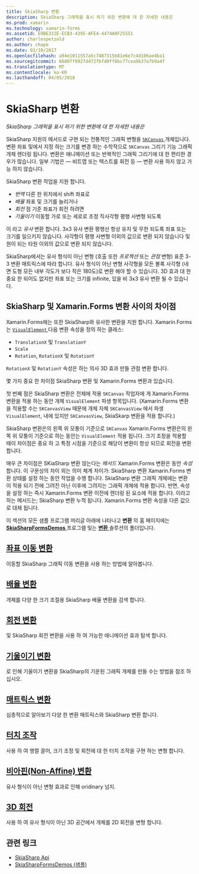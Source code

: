 ```yaml
---
title: SkiaSharp 변환
description: SkiaSharp 그래픽을 표시 하기 위한 변환에 대 한 자세한 내용은
ms.prod: xamarin
ms.technology: xamarin-forms
ms.assetid: E9BE322E-ECB3-4395-AFE4-4474A0F25551
author: charlespetzold
ms.author: chape
ms.date: 03/10/2017
ms.openlocfilehash: a94e1011557a5c7487315681e6e7c4d106ae4ba1
ms.sourcegitcommit: 66807f8927d472fbfd0ff8bc77cea9b37e7b9a4f
ms.translationtype: MT
ms.contentlocale: ko-KR
ms.lasthandoff: 04/05/2018
---
```

# <a name="skiasharp-transforms"></a>SkiaSharp 변환

_SkiaSharp 그래픽을 표시 하기 위한 변환에 대 한 자세한 내용은_

SkiaSharp 지원의 메서드로 구현 되는 전통적인 그래픽 변형을 [ `SKCanvas` ](https://developer.xamarin.com/api/type/SkiaSharp.SKCanvas/) 개체입니다. 변환 좌표 및에서 지정 하는 크기를 변경 하는 수학적으로 `SKCanvas` 그리기 기능 그래픽 개체 렌더링 됩니다. 변환은 애니메이션 또는 반복적인 그래픽 그리기에 대 한 편리한 경우가 많습니다. 일부 기법은 &mdash; 비트맵 또는 텍스트를 회전 등 &mdash; 변환 사용 하지 않고 가능 하지 않습니다.

SkiaSharp 변환 작업을 지원 합니다.

- *번역* 다른 한 위치에서 shift 좌표로
- *배율* 좌표 및 크기를 늘리거나
- *회전* 점 기준 좌표가 회전 하려면
- *기울이기* 이동할 가로 또는 세로로 조정 직사각형 평행 사변형 되도록

이 라고 *유사* 변환 합니다. 3x3 유사 변환 평행선 항상 유지 및 무한 되도록 좌표 또는 크기를 일으키지 않습니다. 사각형이 평행 사변형 이외의 값으로 변환 되지 않습니다 및 원이 되는 타원 이외의 값으로 변환 되지 않습니다.

SkiaSharp에서는 유사 형식이 아닌 변형 (호출 또한 *프로젝션* 또는 *관점* 변형) 표준 3-3 변환 매트릭스에 따라 합니다. 유사 형식이 아닌 변형 사각형을 모든 볼록 사각형 (네 면 도형 모든 내부 각도가 보다 작은 180도)로 변환 해야 할 수 있습니다. 3D 효과 대 한 중요 한 되어도 없지만 좌표 또는 크기를 infinite, 있을 비 3x3 유사 변환 될 수 있습니다.

## <a name="differences-between-skiasharp-and-xamarinforms-transforms"></a>SkiaSharp 및 Xamarin.Forms 변환 사이의 차이점

Xamarin.Forms에는 또한 SkiaSharp와 유사한 변환을 지원 합니다. Xamarin.Forms는 [ `VisualElement` ](https://developer.xamarin.com/api/type/Xamarin.Forms.VisualElement/) 다음 변환 속성을 정의 하는 클래스:

- `TranslationX` 및 `TranslationY`
- `Scale`
- `Rotation`, `RotationX` 및 `RotationY`

`RotationX` 및 `RotationY` 속성은 하는 의사 3D 효과 만들 관점 변환 합니다.

몇 가지 중요 한 차이점 SkiaSharp 변환 및 Xamarin.Forms 변환과 있습니다.

첫 번째 점은 SkiaSharp 변환은 전체에 적용 `SKCanvas` 작업자에 게 Xamarin.Forms 변환을 적용 하는 동안 개체 `VisualElement` 파생 항목입니다. (Xamarin.Forms 변환을 적용할 수는 `SKCanvasView` 때문에 개체 자체 `SKCanvasView` 에서 파생 `VisualElement`, 내에 있지만 `SKCanvasView`, SkiaSkarp 변환을 적용 합니다.)

SkiaSharp 변환은의 왼쪽 위 모퉁이 기준으로 `SKCanvas` Xamarin.Forms 변환은의 왼쪽 위 모퉁이 기준으로 하는 동안는 `VisualElement` 적용 됩니다. 크기 조정을 적용할 때이 차이점은 중요 하 고 특정 시점을 기준으로 해당이 변환이 항상 되므로 회전을 변환 합니다.

매우 큰 차이점은 SKiaSharp 변환 않는다는 *메서드* Xamarin.Forms 변환은 동안 *속성*합니다. 이 구문상의 차이 외는 의미 체계 차이가: SkiaSharp 변환 Xamarin.Forms 변환 상태를 설정 하는 동안 작업을 수행 합니다. SkiaSharp 변환 그래픽 개체에는 변환이 적용 되기 전에 그려진 아닌 이후에 그려지는 그래픽 개체에 적용 합니다. 반면, 속성을 설정 하는 즉시 Xamarin.Forms 변환 이전에 렌더링 된 요소에 적용 합니다. 이라고 하는 메서드는; SkiaSharp 변환 누적 됩니다. Xamarin.Forms 변환 속성을 다른 값으로 대체 됩니다.

이 섹션의 모든 샘플 프로그램 머리글 아래에 나타나고 **변환** 의 홈 페이지에는 [ **SkiaSharpFormsDemos** ](https://developer.xamarin.com/samples/xamarin-forms/SkiaSharpForms/Demos/) 프로그램 및는 [ **변환** ](https://github.com/xamarin/xamarin-forms-samples/tree/master/SkiaSharpForms/Demos/Demos/SkiaSharpFormsDemos/Transforms) 솔루션의 폴더입니다.

## <a name="the-translate-transformtranslatemd"></a>[좌표 이동 변환](translate.md)

이동할 SkiaSharp 그래픽 이동 변환을 사용 하는 방법에 알아봅니다.

## <a name="the-scale-transformscalemd"></a>[배율 변환](scale.md)

개체를 다양 한 크기 조절용 SkiaSharp 배율 변환을 검색 합니다.

## <a name="the-rotate-transformrotatemd"></a>[회전 변환](rotate.md)

및 SkiaSharp 회전 변환을 사용 하 여 가능한 애니메이션 효과 탐색 합니다.

## <a name="the-skew-transformskewmd"></a>[기울이기 변환](skew.md)

로 인해 기울이기 변환을 SkiaSharp의 기운된 그래픽 개체를 만들 수는 방법을 참조 하십시오.

## <a name="matrix-transformsmatrixmd"></a>[매트릭스 변환](matrix.md)

심층적으로 알아보기 다양 한 변환 매트릭스와 SkiaSharp 변환 합니다.

## <a name="touch-manipulationstouchmd"></a>[터치 조작](touch.md)

사용 하 여 행렬 끌어, 크기 조정 및 회전에 대 한 터치 조작을 구현 하는 변형 합니다.

## <a name="non-affine-transformsnon-affinemd"></a>[비아핀(Non-Affine) 변환](non-affine.md)

유사 형식이 아닌 변형 효과로 인해 oridinary 넘지.

## <a name="3d-rotation3d-rotationmd"></a>[3D 회전](3d-rotation.md)

사용 하 여 유사 형식이 아닌 3D 공간에서 개체를 2D 회전을 변형 합니다.


## <a name="related-links"></a>관련 링크

- [SkiaSharp Api](https://developer.xamarin.com/api/root/SkiaSharp/)
- [SkiaSharpFormsDemos (샘플)](https://developer.xamarin.com/samples/xamarin-forms/SkiaSharpForms/Demos/)
